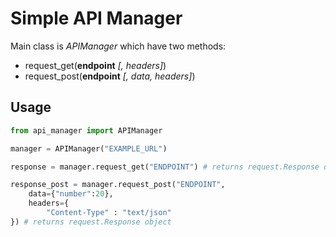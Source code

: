 # Simple API Manager

Main class is *APIManager* which have two methods:

- request_get(**endpoint** *[, headers]*)
- request_post(**endpoint** *[, data, headers]*)

## Usage
```python
from api_manager import APIManager

manager = APIManager("EXAMPLE_URL")

response = manager.request_get("ENDPOINT") # returns request.Response object

response_post = manager.request_post("ENDPOINT",
    data={"number":20},
    headers={
        "Content-Type" : "text/json"
}) # returns request.Response object
```